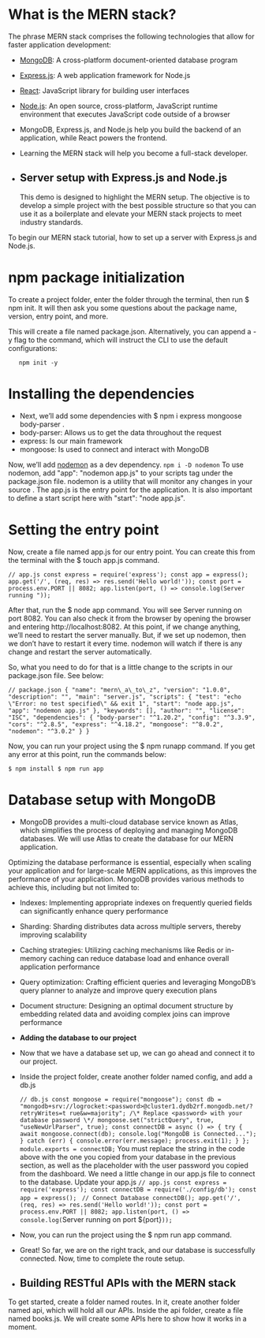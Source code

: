 # What is the MERN stack?

The phrase MERN stack comprises the following technologies that allow for faster application development:

- [MongoDB](https://www.mongodb.com/): A cross-platform document-oriented database program
- [Express.js](https://expressjs.com/): A web application framework for Node.js
- [React](https://reactjs.org/): JavaScript library for building user interfaces
- [Node.js](https://nodejs.org/en/): An open source, cross-platform, JavaScript runtime environment that executes JavaScript code outside of a browser
  
- MongoDB, Express.js, and Node.js help you build the backend of an application, while React powers the frontend. 
  
- Learning the MERN stack will help you become a full-stack developer.
- 
  ## Server setup with Express.js and Node.js
  
  This demo is designed to highlight the MERN setup. The objective is to develop a simple project with the best possible structure so that you can use it as a boilerplate and elevate your MERN stack projects to meet industry standards.
  
 To begin our MERN stack tutorial, how to set up a server with Express.js and Node.js.


  # npm package initialization
 To create a project folder, enter the folder through the terminal, then run $ npm init. It will then ask you some questions about the package name, version, entry point, and more.
 
 This will create a file named package.json. Alternatively, you can append a -y flag to the command, which will instruct the CLI to use the default configurations:
```
   npm init -y
  ```
  # Installing the dependencies
- Next, we’ll add some dependencies with $ npm i express mongoose body-parser .
- body-parser: Allows us to get the data throughout the request
- express: Is our main framework
- mongoose: Is used to connect and interact with MongoDB

Now, we’ll add [nodemon](https://nodemon.io/) as a dev dependency. 
`
npm i -D nodemon
`
 To use nodemon, add "app": "nodemon app.js" to your scripts tag under the package.json file.
 nodemon is a utility that will monitor any changes in your source . The app.js is the entry point for the application. It is also important to define a start script here with "start": "node app.js".
  
  # Setting the entry point
 Now, create a file named app.js for our entry point. You can create this from the terminal with the $ touch app.js command.
  

`
  // app.js
const express = require('express');
const app = express();
app.get('/', (req, res) => res.send('Hello world!'));
 const port = process.env.PORT || 8082;
app.listen(port, () => console.log(Server running "));
`

 After that, run the $ node app command. You will see Server running on port 8082. You can also check it from the browser by opening the browser and entering http://localhost:8082.
 At this point, if we change anything, we’ll need to restart the server manually. But, if we set up nodemon, then we don’t have to restart it every time. nodemon will watch if there is any change and restart the server automatically.
  
 So, what you need to do for that is a little change to the scripts in our package.json file. See below:
  
  `
  // package.json
  {
  "name": "mern\_a\_to\_z",
  "version": "1.0.0",
  "description": "",
  "main": "server.js",
  "scripts": {
  "test": "echo \"Error: no test specified\" && exit 1",
  "start": "node app.js",
  "app": "nodemon app.js"
  },
  "keywords": [],
  "author": "",
  "license": "ISC",
  "dependencies": {
 "body-parser": "^1.20.2",
  "config": "^3.3.9",
  "cors": "^2.8.5",
  "express": "^4.18.2",
  "mongoose": "^8.0.2",
  "nodemon": "^3.0.2"
  }
  } 
  `
  
 Now, you can run your project using the $ npm runapp command. If you get any error at this point, run the commands below:
 
  `
 $ npm install
 $ npm run app
 `
  # Database setup with MongoDB
  
- MongoDB provides a multi-cloud database service known as Atlas, which simplifies the process of deploying and managing MongoDB databases. We will use Atlas to create the database for our MERN application.


Optimizing the database performance is essential, especially when scaling your application and for large-scale MERN applications, as this improves the performance of your application. MongoDB provides various methods to achieve this, including but not limited to:

- Indexes: Implementing appropriate indexes on frequently queried fields can significantly enhance query performance
- Sharding: Sharding distributes data across multiple servers, thereby improving scalability
- Caching strategies: Utilizing caching mechanisms like Redis or in-memory caching can reduce database load and enhance overall application performance
- Query optimization: Crafting efficient queries and leveraging MongoDB’s query planner to analyze and improve query execution plans
- Document structure: Designing an optimal document structure by embedding related data and avoiding complex joins can improve performance
- **Adding the database to our project**
- Now that we have a database set up, we can go ahead and connect it to our project.
- Inside the project folder, create another folder named config, and add a db.js

  `
// db.js
 const mongoose = require("mongoose");
 const db =
"mongodb+srv://logrocket:<password>@cluster1.dydb2rf.mongodb.net/?retryWrites=t rue&w=majority";
 /\* Replace <password> with your database password \*/
mongoose.set("strictQuery", true, "useNewUrlParser", true);
const connectDB = async () => {
 try {
 await mongoose.connect(db);
 console.log("MongoDB is Connected...");
  } catch (err) {
  console.error(err.message);
 process.exit(1);
 }
 };
  module.exports = connectDB;
  `
 You must replace the string in the code above with the one you copied from your database in the previous section, as well as the placeholder with the user password you copied from the dashboard.
 We need a little change in our app.js file to connect to the database. Update your app.js
`
  // app.js
 const express = require('express');
 const connectDB = require('./config/db');
 const app = express();
`
`
// Connect Database
connectDB();
app.get('/', (req, res) => res.send('Hello world!'));
const port = process.env.PORT || 8082;
app.listen(port, () => console.log(`Server running on port ${port}`));
`
- Now, you can run the project using the $ npm run app command.
- Great! So far, we are on the right track, and our database is successfully connected. Now, time to complete the route setup.
- 
  ## Building RESTful APIs with the MERN stack
  
 To get started, create a folder named routes. In it, create another folder named api, which will hold all our APIs. Inside the api folder, create a file named books.js. We will create some APIs here to show how it works in a moment.
 



